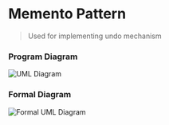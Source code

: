 # Memento Pattern

> Used for implementing undo mechanism

### Program Diagram

![UML Diagram](https://github.com/Yosendra/Design-Pattern/blob/main/Diagrams/MementoProgram.jpg?raw=true 'UML Diagram')

### Formal Diagram

![Formal UML Diagram](https://github.com/Yosendra/Design-Pattern/blob/main/Diagrams/MementoFormal.jpg?raw=true 'Formal UML Diagram')
